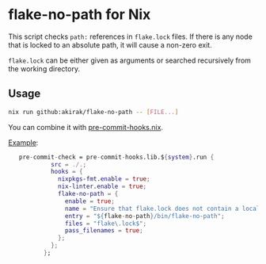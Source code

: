 # flake-no-path for Nix

This script checks `path:` references in `flake.lock` files. If there is any node that is locked to an absolute path, it will cause a non-zero exit.

`flake.lock` can be either given as arguments or searched recursively from the working directory.

## Usage

```sh
nix run github:akirak/flake-no-path -- [FILE...]
```

You can combine it with [pre-commit-hooks.nix](https://github.com/cachix/pre-commit-hooks.nix/).

[Example](https://github.com/akirak/flake-no-path/blob/master/flake.nix):

```nix
   pre-commit-check = pre-commit-hooks.lib.${system}.run {
            src = ./.;
            hooks = {
              nixpkgs-fmt.enable = true;
              nix-linter.enable = true;
              flake-no-path = {
                enable = true;
                name = "Ensure that flake.lock does not contain a local path";
                entry = "${flake-no-path}/bin/flake-no-path";
                files = "flake\.lock$";
                pass_filenames = true;
              };
            };
          };
```
